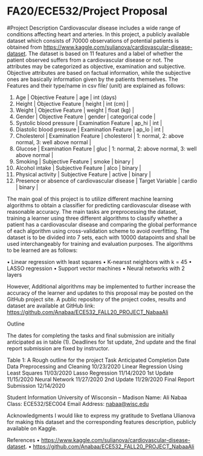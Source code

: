 # FA20/ECE532/Project Proposal
#Project Description
Cardiovascular disease includes a wide range of conditions affecting heart and arteries. In this project, a publicly available dataset which consists of 70000 observations of potential patients is obtained from https://www.kaggle.com/sulianova/cardiovascular-disease-dataset. The dataset is based on 11 features and a label of whether the patient observed suffers from a cardiovascular disease or not. The attributes may be categorized as objective, examination and subjective. Objective attributes are based on factual information, while the subjective ones are basically information given by the patients themselves. 
The Features and their type/name in csv file/ (unit) are explained as follows:
1.	Age | Objective Feature | age | int (days)
2.	Height | Objective Feature | height | int (cm) |
3.	Weight | Objective Feature | weight | float (kg) |
4.	Gender | Objective Feature | gender | categorical code |
5.	Systolic blood pressure | Examination Feature | ap_hi | int |
6.	Diastolic blood pressure | Examination Feature | ap_lo | int |
7.	Cholesterol | Examination Feature | cholesterol | 1: normal, 2: above normal, 3: well above normal |
8.	Glucose | Examination Feature | gluc | 1: normal, 2: above normal, 3: well above normal |
9.	Smoking | Subjective Feature | smoke | binary |
10.	Alcohol intake | Subjective Feature | alco | binary |
11.	Physical activity | Subjective Feature | active | binary |
12.	Presence or absence of cardiovascular disease | Target Variable | cardio | binary |

The main goal of this project is to utilize different machine learning algorithms to obtain a classifier for predicting cardiovascular disease with reasonable accuracy. The main tasks are preprocessing the dataset, training a learner using three different algorithms to classify whether a patient has a cardiovascular disease and comparing the global performance of each algorithm using cross-validation scheme to avoid overfitting. The dataset is to be divided into 7 sets, each with 10000 datapoints and shall be used interchangeably for training and evaluation purposes. The algorithms to be learned are as follows: 

•	Linear regression with least squares 
•	K-nearsst neighbors with k = 45
•	LASSO regression
•	Support vector machines 
•	Neural networks with 2 layers 

However, Additional algorithms may be implemented to further increase the accuracy of the learner and updates to this proposal may be posted on the GitHub project site. A public repository of the project codes, results and dataset are available at GitHub link: 
https://github.com/Anabaa/ECE532_FALL20_PROJECT_NabaaAli



Outline

The dates for completing the tasks and final submission are initially anticipated as in table (1). Deadlines for 1st update, 2nd update and the final report submission are fixed by instructor. 

Table 1: A Rough outline for the project
Task	Anticipated Completion Date
Data Preprocessing and Cleaning	10/23/2020
Linear Regression Using Least Squares	11/03/2020
Lasso Regression	11/14/2020
1st Update	11/15/2020
Neural Network	11/27/2020
2nd Update	11/29/2020
Final Report Submission	12/14/2020


Student Information
University of Wisconsin – Madison 
Name: Ali Nabaa
Class: ECE532/SEC004
Email Address: nabaa@wisc.edu

Acknowledgments 
I would like to express my gratitude to Svetlana Ulianova for making this dataset and the corresponding features description, publicly available on Kaggle. 

References
•	https://www.kaggle.com/sulianova/cardiovascular-disease-dataset.
•	https://github.com/Anabaa/ECE532_FALL20_PROJECT_NabaaAli
